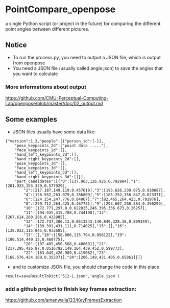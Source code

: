 ﻿# PointCompare_openpose
a single Python script (or project in the future) for comparing the different point angles between different pictures.
## Notice
* To run the process.py, you need to output a JSON file, which is output from openpose
* You need a JSON file (usually called angle.json) to save the angles that you want to calculate
### More informations about output
https://github.com/CMU-Perceptual-Computing-Lab/openpose/blob/master/doc/02_output.md
## Some examples
* JSON files usually have some data like:
```
{"version":1.3,"people":[{"person_id":[-1],
    "pose_keypoints_2d":["point data ....."],
    "face_keypoints_2d":[],
    "hand_left_keypoints_2d":[],
    "hand_right_keypoints_2d":[],
    "pose_keypoints_3d":[],
    "face_keypoints_3d":[],
    "hand_left_keypoints_3d":[],
    "hand_right_keypoints_3d":[]}],
    "part_candidates":[{"0":[137.963,126.925,0.792984],"1":[201.923,153.329,0.577929],
        "2":[217.187,149.119,0.457619],"3":[193.626,238.075,0.910687],
        "4":[126.932,263.079,0.786809],"5":[185.252,158.847,0.623371],
        "6":[124.154,247.776,0.84867],"7":[82.465,264.423,0.791976],
        "8":[279.712,264.425,0.467731],"9":[293.607,268.584,0.390299],
        "10":[172.771,297.8,0.622025,246.395,336.673,0.26257],
        "11":[194.935,415.788,0.744108],"12":[267.614,260.286,0.432985],
        "13":[172.737,306.13,0.0513543,140.849,328.38,0.809349],
        "14":[139.391,431.111,0.714025],"15":[],"16":[138.022,115.845,0.932685],
        "17":[],"18":[158.806,115.794,0.898122],"19":[100.514,449.15,0.460775],
        "20":[107.485,450.568,0.486681],"21":[217.295,426.87,0.0516792,149.164,439.452,0.599773],
        "22":[163.049,426.989,0.419062],"23":[168.576,424.189,0.352371],"24":[206.149,421.405,0.65861]}]}
```
* and to customize JSON file, you should change the code in this place
```
result=saveResultToDict('512-1.json','angle.json')
```

### add a github project to finish key frames extraction:
https://github.com/amanwalia123/KeyFramesExtraction

